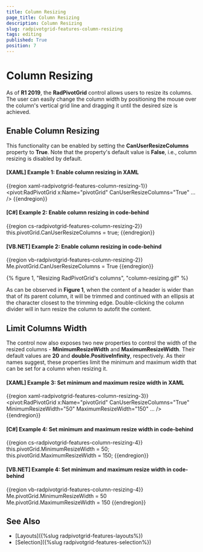 ```yaml
---
title: Column Resizing
page_title: Column Resizing
description: Column Resizing
slug: radpivotgrid-features-column-resizing
tags: editing
published: True
position: 7
---
```


# Column Resizing 

As of **R1 2019**, the **RadPivotGrid** control allows users to resize its columns. The user can easily change the column width by positioning the mouse over the column's vertical grid line and dragging it until the desired size is achieved.

## Enable Column Resizing

This functionality can be enabled by setting the **CanUserResizeColumns** property to **True**. Note that the property's default value is **False**, i.e., column resizing is disabled by default.

#### __[XAML] Example 1: Enable column resizing in XAML__

{{region xaml-radpivotgrid-features-column-resizing-1}}
    <pivot:RadPivotGrid x:Name="pivotGrid" CanUserResizeColumns="True" ... />
{{endregion}}

#### __[C#] Example 2: Enable column resizing in code-behind__

{{region cs-radpivotgrid-features-column-resizing-2}}
    this.pivotGrid.CanUserResizeColumns = true;
{{endregion}}

#### __[VB.NET] Example 2: Enable column resizing in code-behind__

{{region vb-radpivotgrid-features-column-resizing-2}}
    Me.pivotGrid.CanUserResizeColumns = True
{{endregion}}

{% figure 1, "Resizing RadPivotGrid's columns", "column-resizing.gif" %}

As can be observed in **Figure 1**, when the content of a header is wider than that of its parent column, it will be trimmed and continued with an ellipsis at the character closest to the trimming edge. Double-clicking the column divider will in turn resize the column to autofit the content.

## Limit Columns Width

The control now also exposes two new properties to control the width of the resized columns - **MinimumResizeWidth** and **MaximumResizeWidth**. Their default values are **20** and **double.PositiveInfinity**, respectively. As their names suggest, these properties limit the minimum and maximum width that can be set for a column when resizing it.

#### __[XAML] Example 3: Set minimum and maximum resize width in XAML__

{{region xaml-radpivotgrid-features-column-resizing-3}}
    <pivot:RadPivotGrid x:Name="pivotGrid" CanUserResizeColumns="True"
                        MinimumResizeWidth="50" MaximumResizeWidth="150" ... />
{{endregion}}

#### __[C#] Example 4: Set minimum and maximum resize width in code-behind__

{{region cs-radpivotgrid-features-column-resizing-4}}
    this.pivotGrid.MinimumResizeWidth = 50;
    this.pivotGrid.MaximumResizeWidth = 150;
{{endregion}}

#### __[VB.NET] Example 4: Set minimum and maximum resize width in code-behind__

{{region vb-radpivotgrid-features-column-resizing-4}}
    Me.pivotGrid.MinimumResizeWidth = 50
	Me.pivotGrid.MaximumResizeWidth = 150
{{endregion}}

## See Also

* [Layouts]({%slug radpivotgrid-features-layouts%})
* [Selection]({%slug radpivotgrid-features-selection%})